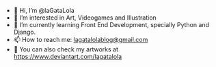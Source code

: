 - 👋 Hi, I’m @laGataLola
- 👀 I’m interested in Art, Videogames and Illustration
- 🌱 I’m currently learning Front End Development, specially Python and Django.
- 📫 How to reach me: lagatalolablog@gmail.com 
- 🎨 You can also check my artworks at https://www.deviantart.com/lagatalola 

<!---
laGataLola/laGataLola is a ✨ special ✨ repository because its `README.md` (this file) appears on your GitHub profile.
You can click the Preview link to take a look at your changes.
--->
